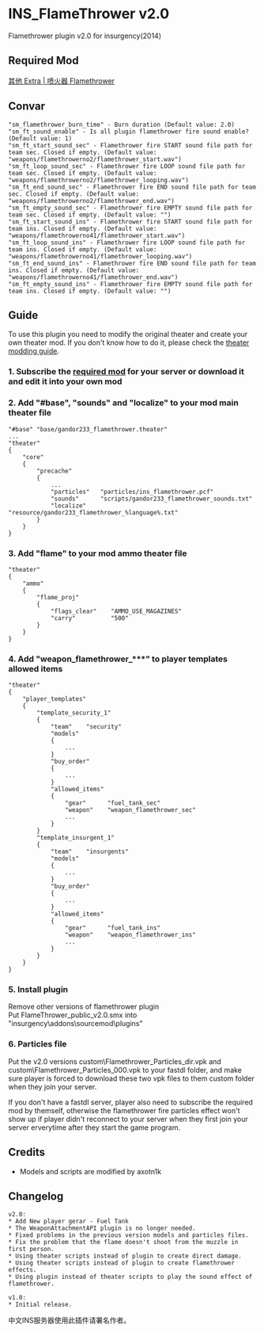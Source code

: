 # INS_FlameThrower v2.0
Flamethrower plugin v2.0 for insurgency(2014)

## Required Mod
[其他 Extra | 喷火器 Flamethrower](https://steamcommunity.com/sharedfiles/filedetails/?id=2392887647)

## Convar
```
"sm_flamethrower_burn_time" - Burn duration (Default value: 2.0)
"sm_ft_sound_enable" - Is all plugin flamethrower fire sound enable? (Default value: 1)
"sm_ft_start_sound_sec" - Flamethrower fire START sound file path for team sec. Closed if empty. (Default value: "weapons/flamethrowerno2/flamethrower_start.wav")
"sm_ft_loop_sound_sec" - Flamethrower fire LOOP sound file path for team sec. Closed if empty. (Default value: "weapons/flamethrowerno2/flamethrower_looping.wav")
"sm_ft_end_sound_sec" - Flamethrower fire END sound file path for team sec. Closed if empty. (Default value: "weapons/flamethrowerno2/flamethrower_end.wav")
"sm_ft_empty_sound_sec" - Flamethrower fire EMPTY sound file path for team sec. Closed if empty. (Default value: "")
"sm_ft_start_sound_ins" - Flamethrower fire START sound file path for team ins. Closed if empty. (Default value: "weapons/flamethrowerno41/flamethrower_start.wav")
"sm_ft_loop_sound_ins" - Flamethrower fire LOOP sound file path for team ins. Closed if empty. (Default value: "weapons/flamethrowerno41/flamethrower_looping.wav")
"sm_ft_end_sound_ins" - Flamethrower fire END sound file path for team ins. Closed if empty. (Default value: "weapons/flamethrowerno41/flamethrower_end.wav")
"sm_ft_empty_sound_ins" - Flamethrower fire EMPTY sound file path for team ins. Closed if empty. (Default value: "")
```
## Guide
To use this plugin you need to modify the original theater and create your own theater mod. If you don't know how to do it, please check the [theater modding guide](https://steamcommunity.com/sharedfiles/filedetails/?id=424392708).
### 1. Subscribe the [required mod](https://steamcommunity.com/sharedfiles/filedetails/?id=2392887647) for your server or download it and edit it into your own mod
### 2. Add "#base", "sounds" and "localize" to your mod main theater file
```
"#base" "base/gandor233_flamethrower.theater"
...
"theater"
{
    "core"
    {
        "precache"
        {
            ...
            "particles"   "particles/ins_flamethrower.pcf"
            "sounds"      "scripts/gandor233_flamethrower_sounds.txt"
            "localize"    "resource/gandor233_flamethrower_%language%.txt"
        }
    }
}
```
### 3. Add "flame" to your mod ammo theater file
```
"theater"
{
    "ammo"
    {
        "flame_proj"
        {
            "flags_clear"    "AMMO_USE_MAGAZINES"
            "carry"          "500"
        }
    }
}
```
### 4. Add "weapon_flamethrower_***" to player templates allowed items
```
"theater"
{
    "player_templates"
    {
        "template_security_1"
        {
            "team"    "security"
            "models"
            {
                ...
            }
            "buy_order"
            {
                ...
            }
            "allowed_items"
            {
                "gear"      "fuel_tank_sec"
                "weapon"    "weapon_flamethrower_sec"
                ...
            }
        }
        "template_insurgent_1"
        {
            "team"    "insurgents"
            "models"
            {
                ...
            }
            "buy_order"
            {
                ...
            }
            "allowed_items"
            {
                "gear"      "fuel_tank_ins"
                "weapon"    "weapon_flamethrower_ins"
                ...
            }
        }
    }
}
```
### 5. Install plugin
Remove other versions of flamethrower plugin
<br>Put FlameThrower_public_v2.0.smx into "insurgency\addons\sourcemod\plugins\"
### 6. Particles file
Put the v2.0 versions custom\Flamethrower_Particles_dir.vpk and custom\Flamethrower_Particles_000.vpk to your fastdl folder, and make sure player is forced to download these two vpk files to them custom folder when they join your server.

If you don't have a fastdl server, player also need to subscribe the required mod by themself, otherwise the flamethrower fire particles effect won't show up if player didn't reconnect to your server when they first join your server erverytime after they start the game program.

## Credits
* Models and scripts are modified by axotn1k

## Changelog
```
v2.0:
* Add New player gerar - Fuel Tank
* The WeaponAttachmentAPI plugin is no longer needed.
* Fixed problems in the previous version models and particles files.
* Fix the problem that the flame doesn't shoot from the muzzle in first person.
* Using theater scripts instead of plugin to create direct damage.
* Using theater scripts instead of plugin to create flamethrower effects.
* Using plugin instead of theater scripts to play the sound effect of flamethrower.

v1.0:
* Initial release.
```
中文INS服务器使用此插件请署名作者。